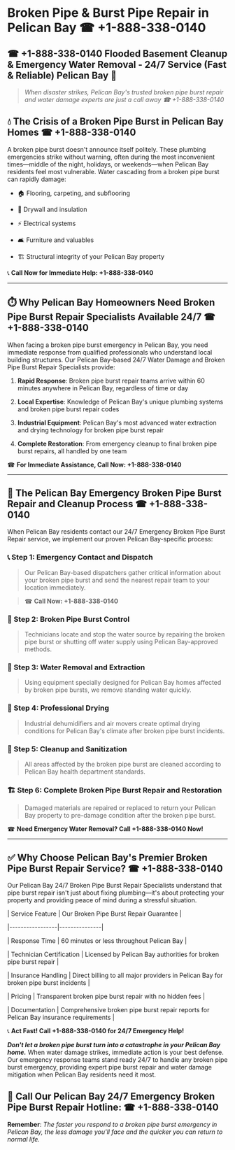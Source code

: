 # Broken Pipe & Burst Pipe Repair in Pelican Bay ☎ +1-888-338-0140  
## ☎ +1-888-338-0140 Flooded Basement Cleanup & Emergency Water Removal - 24/7 Service (Fast & Reliable) Pelican Bay 🚨  

> *When disaster strikes, Pelican Bay's trusted broken pipe burst repair and water damage experts are just a call away ☎ +1-888-338-0140*  

## 💧 The Crisis of a Broken Pipe Burst in Pelican Bay Homes ☎ +1-888-338-0140  

A broken pipe burst doesn't announce itself politely. These plumbing emergencies strike without warning, often during the most inconvenient times—middle of the night, holidays, or weekends—when Pelican Bay residents feel most vulnerable. Water cascading from a broken pipe burst can rapidly damage:  

* 🏠 Flooring, carpeting, and subflooring  
* 🧱 Drywall and insulation  
* ⚡ Electrical systems  
* 🛋️ Furniture and valuables  
* 🏗️ Structural integrity of your Pelican Bay property  

📞 **Call Now for Immediate Help: +1-888-338-0140**  

---  

## ⏱️ Why Pelican Bay Homeowners Need Broken Pipe Burst Repair Specialists Available 24/7 ☎ +1-888-338-0140  

When facing a broken pipe burst emergency in Pelican Bay, you need immediate response from qualified professionals who understand local building structures. Our Pelican Bay-based 24/7 Water Damage and Broken Pipe Burst Repair Specialists provide:  

1. **Rapid Response**: Broken pipe burst repair teams arrive within 60 minutes anywhere in Pelican Bay, regardless of time or day  
2. **Local Expertise**: Knowledge of Pelican Bay's unique plumbing systems and broken pipe burst repair codes  
3. **Industrial Equipment**: Pelican Bay's most advanced water extraction and drying technology for broken pipe burst repair  
4. **Complete Restoration**: From emergency cleanup to final broken pipe burst repairs, all handled by one team  

☎ **For Immediate Assistance, Call Now: +1-888-338-0140**  

---  

## 🔧 The Pelican Bay Emergency Broken Pipe Burst Repair and Cleanup Process ☎ +1-888-338-0140  

When Pelican Bay residents contact our 24/7 Emergency Broken Pipe Burst Repair service, we implement our proven Pelican Bay-specific process:  

### 📞 Step 1: Emergency Contact and Dispatch  
> Our Pelican Bay-based dispatchers gather critical information about your broken pipe burst and send the nearest repair team to your location immediately.  
> ☎ **Call Now: +1-888-338-0140**  

### 🚿 Step 2: Broken Pipe Burst Control  
> Technicians locate and stop the water source by repairing the broken pipe burst or shutting off water supply using Pelican Bay-approved methods.  

### 🌊 Step 3: Water Removal and Extraction  
> Using equipment specially designed for Pelican Bay homes affected by broken pipe bursts, we remove standing water quickly.  

### 💨 Step 4: Professional Drying  
> Industrial dehumidifiers and air movers create optimal drying conditions for Pelican Bay's climate after broken pipe burst incidents.  

### 🧼 Step 5: Cleanup and Sanitization  
> All areas affected by the broken pipe burst are cleaned according to Pelican Bay health department standards.  

### 🏗️ Step 6: Complete Broken Pipe Burst Repair and Restoration  
> Damaged materials are repaired or replaced to return your Pelican Bay property to pre-damage condition after the broken pipe burst.  

☎ **Need Emergency Water Removal? Call +1-888-338-0140 Now!**  

---  

## ✅ Why Choose Pelican Bay's Premier Broken Pipe Burst Repair Service? ☎ +1-888-338-0140  

Our Pelican Bay 24/7 Broken Pipe Burst Repair Specialists understand that pipe burst repair isn't just about fixing plumbing—it's about protecting your property and providing peace of mind during a stressful situation.  

| Service Feature | Our Broken Pipe Burst Repair Guarantee |  
|-----------------|---------------|  
| Response Time | 60 minutes or less throughout Pelican Bay |  
| Technician Certification | Licensed by Pelican Bay authorities for broken pipe burst repair |  
| Insurance Handling | Direct billing to all major providers in Pelican Bay for broken pipe burst incidents |  
| Pricing | Transparent broken pipe burst repair with no hidden fees |  
| Documentation | Comprehensive broken pipe burst repair reports for Pelican Bay insurance requirements |  

📞 **Act Fast! Call +1-888-338-0140 for 24/7 Emergency Help!**  

***Don't let a broken pipe burst turn into a catastrophe in your Pelican Bay home.*** When water damage strikes, immediate action is your best defense. Our emergency response teams stand ready 24/7 to handle any broken pipe burst emergency, providing expert pipe burst repair and water damage mitigation when Pelican Bay residents need it most.  

## 📱 Call Our Pelican Bay 24/7 Emergency Broken Pipe Burst Repair Hotline: ☎ +1-888-338-0140  

**Remember**: *The faster you respond to a broken pipe burst emergency in Pelican Bay, the less damage you'll face and the quicker you can return to normal life.*